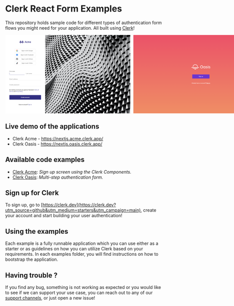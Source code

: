 # Clerk React Form Examples

This repository holds sample code for different types of authentication form flows you might need for your application. All built using [Clerk](https://clerk.dev)!

<div style="display: flex;gap:10px">
    <img height="250" src="./docs/acme.png"/>
    <img height="250" src="./docs/oasis.png"/>
</div>

## Live demo of the applications

-   Clerk Acme - https://nextjs.acme.clerk.app/
-   Clerk Oasis - https://nextjs.oasis.clerk.app/

## Available code examples

-   [Clerk Acme](./examples/acme): _Sign up screen using the Clerk Components._
-   [Clerk Oasis](./examples/oasis): _Multi-step authentication form._

## Sign up for Clerk

To sign up, go to [https://clerk.dev](https://clerk.dev?utm_source=github&utm_medium=starters&utm_campaign=main), create your account and start building your user authentication!

## Using the examples

Each example is a fully runnable application which you can use either as a starter or as guidelines on how you can utilize Clerk based on your requirements. In each examples folder, you will find instructions on how to bootstrap the application.

## Having trouble ?

If you find any bug, something is not working as expected or you would like to see if we can support your use case, you can reach out to any of our [support channels](https://clerk.dev/support), or just open a new issue!
